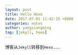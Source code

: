 ```yaml
---
layout: post
title: Hello Hexo
date: 2017-07-02 11:42:15 +0800
categories: notes
author: yangxiangming
tag: [jekyll, hexo]
---
```


博客从`Jekyll`转移到`Hexo`……
